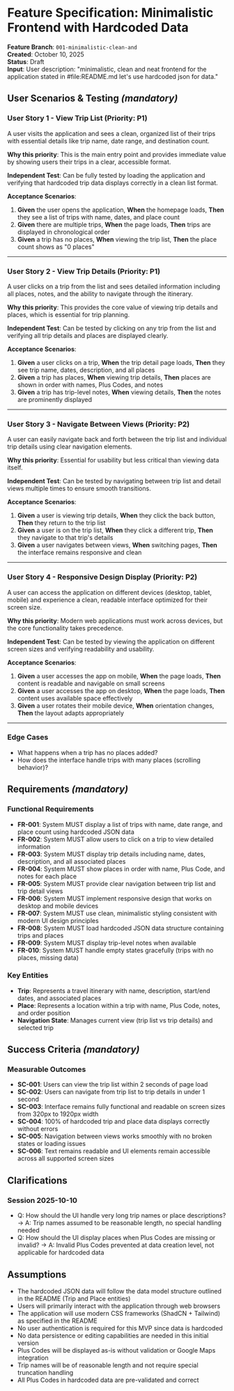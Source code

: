 # Feature Specification: Minimalistic Frontend with Hardcoded Data

**Feature Branch**: `001-minimalistic-clean-and`  
**Created**: October 10, 2025  
**Status**: Draft  
**Input**: User description: "minimalistic, clean and neat frontend for the application stated in #file:README.md let's use hardcoded json for data."

## User Scenarios & Testing *(mandatory)*

### User Story 1 - View Trip List (Priority: P1)

A user visits the application and sees a clean, organized list of their trips with essential details like trip name, date range, and destination count.

**Why this priority**: This is the main entry point and provides immediate value by showing users their trips in a clear, accessible format.

**Independent Test**: Can be fully tested by loading the application and verifying that hardcoded trip data displays correctly in a clean list format.

**Acceptance Scenarios**:

1. **Given** the user opens the application, **When** the homepage loads, **Then** they see a list of trips with name, dates, and place count
2. **Given** there are multiple trips, **When** the page loads, **Then** trips are displayed in chronological order
3. **Given** a trip has no places, **When** viewing the trip list, **Then** the place count shows as "0 places"

---

### User Story 2 - View Trip Details (Priority: P1)

A user clicks on a trip from the list and sees detailed information including all places, notes, and the ability to navigate through the itinerary.

**Why this priority**: This provides the core value of viewing trip details and places, which is essential for trip planning.

**Independent Test**: Can be tested by clicking on any trip from the list and verifying all trip details and places are displayed clearly.

**Acceptance Scenarios**:

1. **Given** a user clicks on a trip, **When** the trip detail page loads, **Then** they see trip name, dates, description, and all places
2. **Given** a trip has places, **When** viewing trip details, **Then** places are shown in order with names, Plus Codes, and notes
3. **Given** a trip has trip-level notes, **When** viewing details, **Then** the notes are prominently displayed

---

### User Story 3 - Navigate Between Views (Priority: P2)

A user can easily navigate back and forth between the trip list and individual trip details using clear navigation elements.

**Why this priority**: Essential for usability but less critical than viewing data itself.

**Independent Test**: Can be tested by navigating between trip list and detail views multiple times to ensure smooth transitions.

**Acceptance Scenarios**:

1. **Given** a user is viewing trip details, **When** they click the back button, **Then** they return to the trip list
2. **Given** a user is on the trip list, **When** they click a different trip, **Then** they navigate to that trip's details
3. **Given** a user navigates between views, **When** switching pages, **Then** the interface remains responsive and clean

---

### User Story 4 - Responsive Design Display (Priority: P2)

A user can access the application on different devices (desktop, tablet, mobile) and experience a clean, readable interface optimized for their screen size.

**Why this priority**: Modern web applications must work across devices, but the core functionality takes precedence.

**Independent Test**: Can be tested by viewing the application on different screen sizes and verifying readability and usability.

**Acceptance Scenarios**:

1. **Given** a user accesses the app on mobile, **When** the page loads, **Then** content is readable and navigable on small screens
2. **Given** a user accesses the app on desktop, **When** the page loads, **Then** content uses available space effectively
3. **Given** a user rotates their mobile device, **When** orientation changes, **Then** the layout adapts appropriately

---

### Edge Cases

- What happens when a trip has no places added?
- How does the interface handle trips with many places (scrolling behavior)?

## Requirements *(mandatory)*

### Functional Requirements

- **FR-001**: System MUST display a list of trips with name, date range, and place count using hardcoded JSON data
- **FR-002**: System MUST allow users to click on a trip to view detailed information
- **FR-003**: System MUST display trip details including name, dates, description, and all associated places
- **FR-004**: System MUST show places in order with name, Plus Code, and notes for each place
- **FR-005**: System MUST provide clear navigation between trip list and trip detail views
- **FR-006**: System MUST implement responsive design that works on desktop and mobile devices
- **FR-007**: System MUST use clean, minimalistic styling consistent with modern UI design principles
- **FR-008**: System MUST load hardcoded JSON data structure containing trips and places
- **FR-009**: System MUST display trip-level notes when available
- **FR-010**: System MUST handle empty states gracefully (trips with no places, missing data)

### Key Entities

- **Trip**: Represents a travel itinerary with name, description, start/end dates, and associated places
- **Place**: Represents a location within a trip with name, Plus Code, notes, and order position
- **Navigation State**: Manages current view (trip list vs trip details) and selected trip

## Success Criteria *(mandatory)*

### Measurable Outcomes

- **SC-001**: Users can view the trip list within 2 seconds of page load
- **SC-002**: Users can navigate from trip list to trip details in under 1 second
- **SC-003**: Interface remains fully functional and readable on screen sizes from 320px to 1920px width
- **SC-004**: 100% of hardcoded trip and place data displays correctly without errors
- **SC-005**: Navigation between views works smoothly with no broken states or loading issues
- **SC-006**: Text remains readable and UI elements remain accessible across all supported screen sizes

## Clarifications

### Session 2025-10-10

- Q: How should the UI handle very long trip names or place descriptions? → A: Trip names assumed to be reasonable length, no special handling needed
- Q: How should the UI display places when Plus Codes are missing or invalid? → A: Invalid Plus Codes prevented at data creation level, not applicable for hardcoded data

## Assumptions

- The hardcoded JSON data will follow the data model structure outlined in the README (Trip and Place entities)
- Users will primarily interact with the application through web browsers
- The application will use modern CSS frameworks (ShadCN + Tailwind) as specified in the README
- No user authentication is required for this MVP since data is hardcoded
- No data persistence or editing capabilities are needed in this initial version
- Plus Codes will be displayed as-is without validation or Google Maps integration
- Trip names will be of reasonable length and not require special truncation handling
- All Plus Codes in hardcoded data are pre-validated and correct
